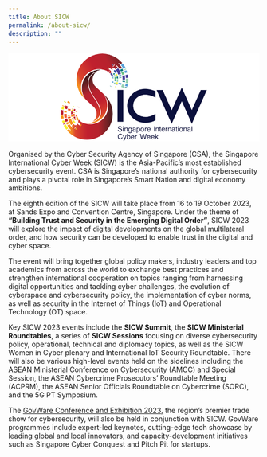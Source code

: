 ```yaml
---
title: About SICW
permalink: /about-sicw/
description: ""
---
```

![SICW](/images/logos/logo-sicw-full-wspace-lr-h300.png)

Organised by the Cyber Security Agency of Singapore (CSA), the Singapore International Cyber Week (SICW) is the Asia-Pacific’s most established cybersecurity event. CSA is Singapore’s national authority for cybersecurity and plays a pivotal role in Singapore’s Smart Nation and digital economy ambitions. 
 
The eighth edition of the SICW will take place from 16 to 19 October 2023, at Sands Expo and Convention Centre, Singapore. Under the theme of **“Building Trust and Security in the Emerging Digital Order”**, SICW 2023 will explore the impact of digital developments on the global multilateral order, and how security can be developed to enable trust in the digital and cyber space.
 
The event will bring together global policy makers, industry leaders and top academics from across the world to exchange best practices and strengthen international cooperation on topics ranging from harnessing digital opportunities and tackling cyber challenges, the evolution of cyberspace and cybersecurity policy, the implementation of cyber norms, as well as security in the Internet of Things (IoT) and Operational Technology (OT) space. 
 
Key SICW 2023 events include the **SICW Summit**, the **SICW Ministerial Roundtables**, a series of **SICW Sessions** focusing on diverse cybersecurity policy, operational, technical and diplomacy topics, as well as the SICW Women in Cyber plenary and International IoT Security Roundtable. There will also be various high-level events held on the sidelines including the ASEAN Ministerial Conference on Cybersecurity (AMCC) and Special Session, the ASEAN Cybercrime Prosecutors’ Roundtable Meeting (ACPRM), the ASEAN Senior Officials Roundtable on Cybercrime (SORC), and the 5G PT Symposium.

The <a href="http://www.govware.sg/" target="blank"> GovWare Conference and Exhibition 2023</a>, the region’s premier trade show for cybersecurity, will also be held in conjunction with SICW. GovWare programmes include expert-led keynotes, cutting-edge tech showcase by leading global and local innovators, and capacity-development initiatives such as Singapore Cyber Conquest and Pitch Pit for startups.